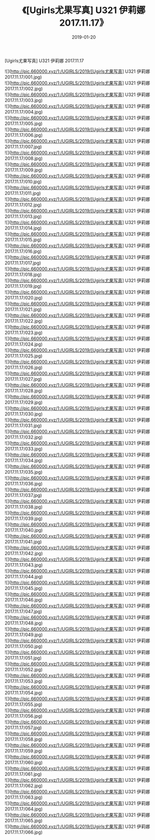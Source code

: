 ﻿---
layout: post
title:  《[Ugirls尤果写真] U321 伊莉娜 2017.11.17》
date:   2019-01-20
img: http://pic.660000.xyz/1:/UGIRLS/2019/[Ugirls尤果写真] U321 伊莉娜 2017.11.17/000.jpg
categories: [美女, 清纯, 唯美]
---

[Ugirls尤果写真] U321 伊莉娜 2017.11.17

 ![](http://pic.660000.xyz/1:/UGIRLS/2019/[Ugirls尤果写真] U321 伊莉娜 2017.11.17/001.jpg) <br>![](http://pic.660000.xyz/1:/UGIRLS/2019/[Ugirls尤果写真] U321 伊莉娜 2017.11.17/002.jpg) <br>![](http://pic.660000.xyz/1:/UGIRLS/2019/[Ugirls尤果写真] U321 伊莉娜 2017.11.17/003.jpg) <br>![](http://pic.660000.xyz/1:/UGIRLS/2019/[Ugirls尤果写真] U321 伊莉娜 2017.11.17/004.jpg) <br>![](http://pic.660000.xyz/1:/UGIRLS/2019/[Ugirls尤果写真] U321 伊莉娜 2017.11.17/005.jpg) <br>![](http://pic.660000.xyz/1:/UGIRLS/2019/[Ugirls尤果写真] U321 伊莉娜 2017.11.17/006.jpg) <br>![](http://pic.660000.xyz/1:/UGIRLS/2019/[Ugirls尤果写真] U321 伊莉娜 2017.11.17/007.jpg) <br>![](http://pic.660000.xyz/1:/UGIRLS/2019/[Ugirls尤果写真] U321 伊莉娜 2017.11.17/008.jpg) <br>![](http://pic.660000.xyz/1:/UGIRLS/2019/[Ugirls尤果写真] U321 伊莉娜 2017.11.17/009.jpg) <br>![](http://pic.660000.xyz/1:/UGIRLS/2019/[Ugirls尤果写真] U321 伊莉娜 2017.11.17/010.jpg) <br>![](http://pic.660000.xyz/1:/UGIRLS/2019/[Ugirls尤果写真] U321 伊莉娜 2017.11.17/011.jpg) <br>![](http://pic.660000.xyz/1:/UGIRLS/2019/[Ugirls尤果写真] U321 伊莉娜 2017.11.17/012.jpg) <br>![](http://pic.660000.xyz/1:/UGIRLS/2019/[Ugirls尤果写真] U321 伊莉娜 2017.11.17/013.jpg) <br>![](http://pic.660000.xyz/1:/UGIRLS/2019/[Ugirls尤果写真] U321 伊莉娜 2017.11.17/014.jpg) <br>![](http://pic.660000.xyz/1:/UGIRLS/2019/[Ugirls尤果写真] U321 伊莉娜 2017.11.17/015.jpg) <br>![](http://pic.660000.xyz/1:/UGIRLS/2019/[Ugirls尤果写真] U321 伊莉娜 2017.11.17/016.jpg) <br>![](http://pic.660000.xyz/1:/UGIRLS/2019/[Ugirls尤果写真] U321 伊莉娜 2017.11.17/017.jpg) <br>![](http://pic.660000.xyz/1:/UGIRLS/2019/[Ugirls尤果写真] U321 伊莉娜 2017.11.17/018.jpg) <br>![](http://pic.660000.xyz/1:/UGIRLS/2019/[Ugirls尤果写真] U321 伊莉娜 2017.11.17/019.jpg) <br>![](http://pic.660000.xyz/1:/UGIRLS/2019/[Ugirls尤果写真] U321 伊莉娜 2017.11.17/020.jpg) <br>![](http://pic.660000.xyz/1:/UGIRLS/2019/[Ugirls尤果写真] U321 伊莉娜 2017.11.17/021.jpg) <br>![](http://pic.660000.xyz/1:/UGIRLS/2019/[Ugirls尤果写真] U321 伊莉娜 2017.11.17/022.jpg) <br>![](http://pic.660000.xyz/1:/UGIRLS/2019/[Ugirls尤果写真] U321 伊莉娜 2017.11.17/023.jpg) <br>![](http://pic.660000.xyz/1:/UGIRLS/2019/[Ugirls尤果写真] U321 伊莉娜 2017.11.17/024.jpg) <br>![](http://pic.660000.xyz/1:/UGIRLS/2019/[Ugirls尤果写真] U321 伊莉娜 2017.11.17/025.jpg) <br>![](http://pic.660000.xyz/1:/UGIRLS/2019/[Ugirls尤果写真] U321 伊莉娜 2017.11.17/026.jpg) <br>![](http://pic.660000.xyz/1:/UGIRLS/2019/[Ugirls尤果写真] U321 伊莉娜 2017.11.17/027.jpg) <br>![](http://pic.660000.xyz/1:/UGIRLS/2019/[Ugirls尤果写真] U321 伊莉娜 2017.11.17/028.jpg) <br>![](http://pic.660000.xyz/1:/UGIRLS/2019/[Ugirls尤果写真] U321 伊莉娜 2017.11.17/029.jpg) <br>![](http://pic.660000.xyz/1:/UGIRLS/2019/[Ugirls尤果写真] U321 伊莉娜 2017.11.17/030.jpg) <br>![](http://pic.660000.xyz/1:/UGIRLS/2019/[Ugirls尤果写真] U321 伊莉娜 2017.11.17/031.jpg) <br>![](http://pic.660000.xyz/1:/UGIRLS/2019/[Ugirls尤果写真] U321 伊莉娜 2017.11.17/032.jpg) <br>![](http://pic.660000.xyz/1:/UGIRLS/2019/[Ugirls尤果写真] U321 伊莉娜 2017.11.17/033.jpg) <br>![](http://pic.660000.xyz/1:/UGIRLS/2019/[Ugirls尤果写真] U321 伊莉娜 2017.11.17/034.jpg) <br>![](http://pic.660000.xyz/1:/UGIRLS/2019/[Ugirls尤果写真] U321 伊莉娜 2017.11.17/035.jpg) <br>![](http://pic.660000.xyz/1:/UGIRLS/2019/[Ugirls尤果写真] U321 伊莉娜 2017.11.17/036.jpg) <br>![](http://pic.660000.xyz/1:/UGIRLS/2019/[Ugirls尤果写真] U321 伊莉娜 2017.11.17/037.jpg) <br>![](http://pic.660000.xyz/1:/UGIRLS/2019/[Ugirls尤果写真] U321 伊莉娜 2017.11.17/038.jpg) <br>![](http://pic.660000.xyz/1:/UGIRLS/2019/[Ugirls尤果写真] U321 伊莉娜 2017.11.17/039.jpg) <br>![](http://pic.660000.xyz/1:/UGIRLS/2019/[Ugirls尤果写真] U321 伊莉娜 2017.11.17/040.jpg) <br>![](http://pic.660000.xyz/1:/UGIRLS/2019/[Ugirls尤果写真] U321 伊莉娜 2017.11.17/041.jpg) <br>![](http://pic.660000.xyz/1:/UGIRLS/2019/[Ugirls尤果写真] U321 伊莉娜 2017.11.17/042.jpg) <br>![](http://pic.660000.xyz/1:/UGIRLS/2019/[Ugirls尤果写真] U321 伊莉娜 2017.11.17/043.jpg) <br>![](http://pic.660000.xyz/1:/UGIRLS/2019/[Ugirls尤果写真] U321 伊莉娜 2017.11.17/044.jpg) <br>![](http://pic.660000.xyz/1:/UGIRLS/2019/[Ugirls尤果写真] U321 伊莉娜 2017.11.17/045.jpg) <br>![](http://pic.660000.xyz/1:/UGIRLS/2019/[Ugirls尤果写真] U321 伊莉娜 2017.11.17/046.jpg) <br>![](http://pic.660000.xyz/1:/UGIRLS/2019/[Ugirls尤果写真] U321 伊莉娜 2017.11.17/047.jpg) <br>![](http://pic.660000.xyz/1:/UGIRLS/2019/[Ugirls尤果写真] U321 伊莉娜 2017.11.17/048.jpg) <br>![](http://pic.660000.xyz/1:/UGIRLS/2019/[Ugirls尤果写真] U321 伊莉娜 2017.11.17/049.jpg) <br>![](http://pic.660000.xyz/1:/UGIRLS/2019/[Ugirls尤果写真] U321 伊莉娜 2017.11.17/050.jpg) <br>![](http://pic.660000.xyz/1:/UGIRLS/2019/[Ugirls尤果写真] U321 伊莉娜 2017.11.17/051.jpg) <br>![](http://pic.660000.xyz/1:/UGIRLS/2019/[Ugirls尤果写真] U321 伊莉娜 2017.11.17/052.jpg) <br>![](http://pic.660000.xyz/1:/UGIRLS/2019/[Ugirls尤果写真] U321 伊莉娜 2017.11.17/053.jpg) <br>![](http://pic.660000.xyz/1:/UGIRLS/2019/[Ugirls尤果写真] U321 伊莉娜 2017.11.17/054.jpg) <br>![](http://pic.660000.xyz/1:/UGIRLS/2019/[Ugirls尤果写真] U321 伊莉娜 2017.11.17/055.jpg) <br>![](http://pic.660000.xyz/1:/UGIRLS/2019/[Ugirls尤果写真] U321 伊莉娜 2017.11.17/056.jpg) <br>![](http://pic.660000.xyz/1:/UGIRLS/2019/[Ugirls尤果写真] U321 伊莉娜 2017.11.17/057.jpg) <br>![](http://pic.660000.xyz/1:/UGIRLS/2019/[Ugirls尤果写真] U321 伊莉娜 2017.11.17/058.jpg) <br>![](http://pic.660000.xyz/1:/UGIRLS/2019/[Ugirls尤果写真] U321 伊莉娜 2017.11.17/059.jpg) <br>![](http://pic.660000.xyz/1:/UGIRLS/2019/[Ugirls尤果写真] U321 伊莉娜 2017.11.17/060.jpg) <br>![](http://pic.660000.xyz/1:/UGIRLS/2019/[Ugirls尤果写真] U321 伊莉娜 2017.11.17/061.jpg) <br>![](http://pic.660000.xyz/1:/UGIRLS/2019/[Ugirls尤果写真] U321 伊莉娜 2017.11.17/062.jpg) <br>![](http://pic.660000.xyz/1:/UGIRLS/2019/[Ugirls尤果写真] U321 伊莉娜 2017.11.17/063.jpg) <br>![](http://pic.660000.xyz/1:/UGIRLS/2019/[Ugirls尤果写真] U321 伊莉娜 2017.11.17/064.jpg) <br>![](http://pic.660000.xyz/1:/UGIRLS/2019/[Ugirls尤果写真] U321 伊莉娜 2017.11.17/065.jpg) <br>![](http://pic.660000.xyz/1:/UGIRLS/2019/[Ugirls尤果写真] U321 伊莉娜 2017.11.17/066.jpg) <br>